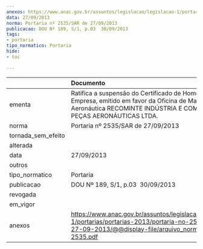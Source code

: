 ```yaml
---
anexos: https://www.anac.gov.br/assuntos/legislacao/legislacao-1/portarias/portarias-2013/portaria-no-2535-sar-de-27-09-2013/@@display-file/arquivo_norma/PA2013-2535.pdf
data: 27/09/2013
norma: Portaria nº 2535/SAR de 27/09/2013
publicacao: DOU Nº 189, S/1, p.03  30/09/2013
tags:
- portaria
tipo_normatico: Portaria
hide: 
- toc 
 
---
```


|                    | Documento                                                                                                                                                                       |
|:-------------------|:--------------------------------------------------------------------------------------------------------------------------------------------------------------------------------|
| ementa             | Ratifica a suspensão do Certificado de Homologação de Empresa, emitido em favor da Oficina de Manutenção Aeronáutica RECOMINTE INDÚSTRIA E COMÉRCIO DE PEÇAS AERONÁUTICAS LTDA. |
| norma              | Portaria nº 2535/SAR de 27/09/2013                                                                                                                                              |
| tornada_sem_efeito |                                                                                                                                                                                 |
| alterada           |                                                                                                                                                                                 |
| data               | 27/09/2013                                                                                                                                                                      |
| outros             |                                                                                                                                                                                 |
| tipo_normatico     | Portaria                                                                                                                                                                        |
| publicacao         | DOU Nº 189, S/1, p.03  30/09/2013                                                                                                                                               |
| revogada           |                                                                                                                                                                                 |
| em_vigor           |                                                                                                                                                                                 |
| anexos             | https://www.anac.gov.br/assuntos/legislacao/legislacao-1/portarias/portarias-2013/portaria-no-2535-sar-de-27-09-2013/@@display-file/arquivo_norma/PA2013-2535.pdf               |